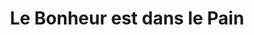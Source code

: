---
title: "Le Bonheur est dans le Pain"
url: /aigrefeuille-daunis/le-bonheur-est-dans-le-pain/
shop: boulangerie
---
